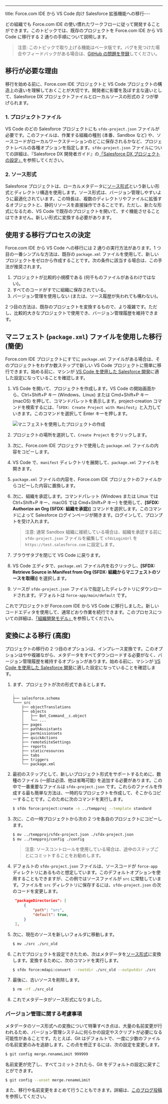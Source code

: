 ---
title: Force.com IDE から VS Code 向け Salesforce 拡張機能への移行---

どの組織でも Force.com IDE の使い慣れたワークフローに従って開発することができます。このトピックでは、既存のプロジェクトを Force.com IDE から VS Code に移行する 2 通りの手順について説明します。

> 注意: このトピックで取り上げる機能はベータ版です。バグを見つけた場合やフィードバックがある場合は、[GitHub の問題を登録](../bugs-and-feedback)してください。

## 移行が必要な理由

移行を始める前に、Force.com IDE プロジェクトと VS Code プロジェクトの構造上の違いを理解しておくことが大切です。開発者に影響を及ぼす主な違いとして、Salesforce DX プロジェクトファイルとローカルソースの形式の 2 つが挙げられます。

### 1. プロジェクトファイル

VS Code のどの Salesforce プロジェクトにも `sfdx-project.json` ファイルが必要です。このファイルは、作業する組織の種別 \(本番、Sandbox など\) や、ソースコードがローカルワークステーションのどこに保存されるかなど、プロジェクトレベルの各種オプションを指定します。`sfdx-project.json` ファイルについての詳細は、『Salesforce DX 開発者ガイド』の[「Salesforce DX プロジェクトの設定」](https://developer.salesforce.com/docs/atlas.en-us.sfdx_dev.meta/sfdx_dev/sfdx_dev_ws_config.htm)を参照してください。

### 2. ソース形式

Salesforce プロジェクトは、ローカルメタデータに[ソース形式](../user-guide/source-format)という新しい形式とディレクトリ構造を使用します。ソース形式は、バージョン管理しやすいように最適化されています。この特長は、複数のディレクトリやファイルに拡張するオブジェクトと、静的リソースを直接操作できることです。ただし、新たな形式になるため、VS Code で既存のプロジェクトを開いて、すぐ機能させることはできません。新しい形式に変換する必要があります。

## 使用する移行プロセスの決定

Force.com IDE から VS Code への移行には 2 通りの実行方法があります。1 つ目の一番シンプルな方法は、既存の `package.xml` ファイルを使用して、新しいプロジェクトをゼロから作成することです。次の条件に該当する場合は、この手法が推奨されます。

1. プロジェクトが比較的小規模である \(何千ものファイルがあるわけではない\)。
2. すべてのコードがすでに組織に保存されている。
3. バージョン管理を使用しない \(または、ソース履歴が失われても構わない\)。

2 つ目の方法は、既存のプロジェクトを変換するもので、より複雑です。ただし、比較的大きなプロジェクトで使用でき、バージョン管理履歴を維持できます。

## マニフェスト \(`package.xml`\) ファイルを使用した移行 \(簡便\)

Force.com IDE プロジェクトにすでに `package.xml` ファイルがある場合は、そのプロジェクトをわずか数ステップで新しい VS Code プロジェクトに簡単に移行できます。始める前に、マシンが [VS Code を使用した Salesforce 開発](../getting-started/install)に適した設定になっていることを確認します。

1. VS Code を開いて、プロジェクトを作成します。VS Code の開始画面から、Ctrl+Shift+P キー \(Windows、Linux\) または Cmd+Shift+P キー \(macOS\) を押して、コマンドパレットを表示します。project-creation コマンドを検索するには、「`SFDX: Create Project with Manifest`」と入力していきます。このコマンドを選択して Enter キーを押します。

   ![マニフェストを使用したプロジェクトの作成](../../create-project-with-manifest.png)

1. プロジェクトの場所を選択して、`Create Project` をクリックします。
1. 次に、Force.com IDE プロジェクトで使用した `package.xml` ファイルの内容をコピーします。
1. VS Code で、`manifest` ディレクトリを展開して、`package.xml` ファイルを開きます。
1. `package.xml` ファイルの内容を、Force.com IDE プロジェクトのファイルからコピーした内容に置換します。
1. 次に、組織を承認します。コマンドパレット \(Windows または Linux では Ctrl+Shift+P キー、macOS では Cmd+Shift+P キー\) を使用して、**[SFDX: Authorize an Org \(SFDX: 組織を承認\)]** コマンドを選択します。このコマンドによって Salesforce ログインページが開きます。ログインして、プロンプトを受け入れます。

   > 注意: 通常 Sandbox 組織に接続している場合は、組織を承認する前に `sfdx-project.json` ファイルを編集して `sfdcLoginUrl` を `https://test.salesforce.com` に設定します。

1. ブラウザタブを閉じて VS Code に戻ります。
1. VS Code エディタで、`package.xml` ファイル内を右クリックし、**[SFDX: Retrieve Source in Manifest from Org \(SFDX: 組織からマニフェストのソースを取得\)]** を選択します。
1. ソースが `sfdx-project.json` ファイルで指定したディレクトリにダウンロードされます。デフォルトは `force-app/main/default` です。

これでプロジェクトが Force.com IDE から VS Code に移行しました。新しいコードエディタを使用して、通常どおり作業を続行できます。このプロセスについての詳細は、[「組織開発モデル」](../user-guide/org-development-model)を参照してください。

## 変換による移行 \(高度\)

プロジェクトの移行の 2 つ目のオプションは、インプレース変換です。このオプションはやや複雑ながら、メタデータをすべてダウンロードする必要がなく、バージョン管理履歴を維持するオプションがあります。始める前に、マシンが [VS Code を使用した Salesforce 開発](../getting-started/install)に適した設定になっていることを確認します。

1. まず、プロジェクトが次の形式であるとします。

   ```text
   .
   ├── salesforce.schema
   └─── src
       ├── objectTranslations
       ├── objects
       │   ├── Bot_Command__c.object
       │   └── ...
       ├── pages
       ├── pathAssistants
       ├── permissionsets
       ├── quickActions
       ├── remoteSiteSettings
       ├── reports
       ├── staticresources
       ├── tabs
       ├── triggers
       └── package.xml
   ```

1. 最初のステップとして、新しいプロジェクト形式をサポートするために、数種のファイル \(一部は必須、他は省略可能\) を追加する必要があります。この中で一番重要なファイルは `sfdx-project.json` です。これらのファイルを作成する最も簡単な方法は、一時的なプロジェクトを作成して、そこからコピーすることです。このために次のコマンドを実行します。

   ```bash
   $ sfdx force:project:create -n ../tempproj --template standard
   ```

1. 次に、この一時プロジェクトから次の 2 つを各自のプロジェクトにコピーします。

   ```bash
   $ mv ../tempproj/sfdx-project.json ./sfdx-project.json
   $ mv ../tempproj/config ./config
   ```

   > 注意: ソースコントロールを使用している場合は、途中のステップごとにコミットすることをお勧めします。

1. デフォルトの `sfdx-project.json` ファイルは、ソースコードが `force-app` ディレクトリにあるものと想定しています。このデフォルトオプションを使用することもできますが、この例ではソースファイルが `src` に常駐しています。ファイルを `src` ディレクトリに保存するには、`sfdx-project.json` の次のコードを変更します。

   ```json
    "packageDirectories": [
        {
            "path": "src",
            "default": true,
        }
    ],
   ```

1. 次に、現在のソースを新しいフォルダに移動します。

   ```bash
   $ mv ./src ./src_old
   ```

1. これでプロジェクトを設定できたため、次はメタデータを[ソース形式](../user-guide/source-format)に変換します。変換するために、次のコマンドを実行します。


    ```bash
    $ sfdx force:mdapi:convert --rootdir ./src_old --outputdir ./src
    ```

1. 最後に、古いソースを削除します。

   ```bash
   $ rm -rf ./src_old
   ```

1. これでメタデータがソース形式になりました。

### バージョン管理に関する考慮事項

メタデータのソース形式への変換について特筆すべき点は、大量の名前変更が行われるため、バージョン管理システムに何らかの設定やスクリプトが必要になる可能性があることです。たとえば、Git はデフォルトで、一度に少数のファイルの名前変更のみを追跡します。この点を修正するには、次の設定を変更します。

```bash
$ git config merge.renameLimit 999999
```

名前変更が完了し、すべてコミットされたら、Git をデフォルトの設定に戻すことができます。

```bash
$ git config --unset merge.renameLimit
```

また、移行や名前変更をまとめて行うこともできます。詳細は、[このブログ投稿](https://ntotten.com/2018/05/11/convert-metadata-to-source-format-while-maintain-git-history/)を参照してください。
